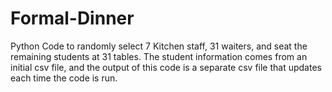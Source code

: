 # Formal-Dinner
Python Code to randomly select 7 Kitchen staff, 31 waiters, and seat the remaining students at 31 tables. The student information comes from an initial csv file, and the output of this code is a separate csv file that updates each time the code is run. 
